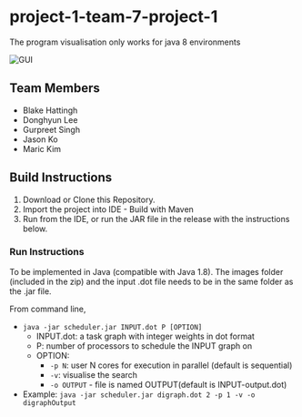 # project-1-team-7-project-1
The program visualisation only works for java 8 environments

![GUI](https://github.com/SoftEng306-2020/project-1-team-7-project-1/blob/master/wiki/Images/118656213_822952881576263_2620327502899988565_n.png)
## Team Members
  - Blake Hattingh
  - Donghyun Lee
  - Gurpreet Singh
  - Jason Ko
  - Maric Kim
  
## Build Instructions
1. Download or Clone this Repository.
2. Import the project into IDE - Build with Maven
3. Run from the IDE, or run the JAR file in the release with the instructions below.


### Run Instructions

To be implemented in Java (compatible with Java 1.8).
The images folder (included in the zip) and the input .dot file needs to be in the same folder as the .jar file.

From command line,
  - `java -jar scheduler.jar INPUT.dot P [OPTION]`
    - INPUT.dot: a task graph with integer weights in dot format
    - P: number of processors to schedule the INPUT graph on
    - OPTION:
      - `-p N`: user N cores for execution in parallel (default is sequential)
      - `-v`: visualise the search
      - `-o OUTPUT` - file is named OUTPUT(default is INPUT-output.dot) 
- Example: `java -jar scheduler.jar digraph.dot 2 -p 1 -v -o digraphOutput`
